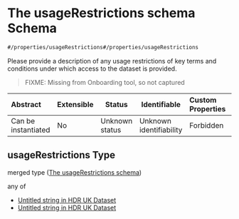 # The usageRestrictions schema Schema

```txt
#/properties/usageRestrictions#/properties/usageRestrictions
```

Please provide a description of any usage restrictions of key terms and conditions under which access to the dataset is provided.


> FIXME: Missing from Onboarding tool, so not captured
>

| Abstract            | Extensible | Status         | Identifiable            | Custom Properties | Additional Properties | Access Restrictions | Defined In                                                                               |
| :------------------ | ---------- | -------------- | ----------------------- | :---------------- | --------------------- | ------------------- | ---------------------------------------------------------------------------------------- |
| Can be instantiated | No         | Unknown status | Unknown identifiability | Forbidden         | Allowed               | none                | [dataset.schema.json\*](../../schema/dataset/dataset.schema.json "open original schema") |

## usageRestrictions Type

merged type ([The usageRestrictions schema](dataset-properties-the-usagerestrictions-schema.md))

any of

-   [Untitled string in HDR UK Dataset](dataset-properties-the-usagerestrictions-schema-anyof-0.md "check type definition")
-   [Untitled string in HDR UK Dataset](dataset-properties-the-usagerestrictions-schema-anyof-1.md "check type definition")

